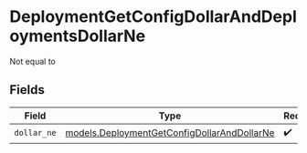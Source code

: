 # DeploymentGetConfigDollarAndDeploymentsDollarNe

Not equal to


## Fields

| Field                                                                                            | Type                                                                                             | Required                                                                                         | Description                                                                                      |
| ------------------------------------------------------------------------------------------------ | ------------------------------------------------------------------------------------------------ | ------------------------------------------------------------------------------------------------ | ------------------------------------------------------------------------------------------------ |
| `dollar_ne`                                                                                      | [models.DeploymentGetConfigDollarAndDollarNe](../models/deploymentgetconfigdollaranddollarne.md) | :heavy_check_mark:                                                                               | N/A                                                                                              |